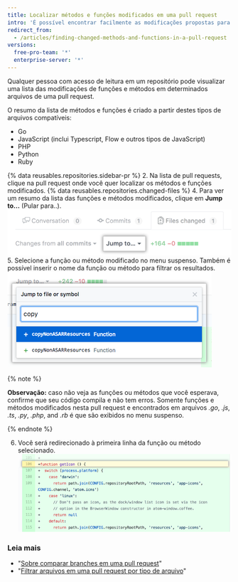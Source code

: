 ```yaml
---
title: Localizar métodos e funções modificados em uma pull request
intro: 'É possível encontrar facilmente as modificações propostas para um método ou função em uma pull request em arquivos *.go*, *.js*, *.ts*, *.py*, *.php*, and *.rb*.'
redirect_from:
  - /articles/finding-changed-methods-and-functions-in-a-pull-request
versions:
  free-pro-team: '*'
  enterprise-server: '*'
---
```


Qualquer pessoa com acesso de leitura em um repositório pode visualizar uma lista das modificações de funções e métodos em determinados arquivos de uma pull request.

O resumo da lista de métodos e funções é criado a partir destes tipos de arquivos compatíveis:
  - Go
  - JavaScript (inclui Typescript, Flow e outros tipos de JavaScript)
  - PHP
  - Python
  - Ruby

{% data reusables.repositories.sidebar-pr %}
2. Na lista de pull requests, clique na pull request onde você quer localizar os métodos e funções modificados.
{% data reusables.repositories.changed-files %}
4. Para ver um resumo da lista das funções e métodos modificados, clique em **Jump to...** (Pular para..). ![Menu suspenso Jump to (Pular para)](/assets/images/help/pull_requests/jump-to-menu.png)
5. Selecione a função ou método modificado no menu suspenso. Também é possível inserir o nome da função ou método para filtrar os resultados. ![Filtrar funções e métodos](/assets/images/help/pull_requests/filter-function-and-methods.png)

 {% note %}

 **Observação:** caso não veja as funções ou métodos que você esperava, confirme que seu código compila e não tem erros. Somente funções e métodos modificados nesta pull request e encontrados em arquivos *.go*, *.js*, *.ts*, *.py*, *.php*, and *.rb* é que são exibidos no menu suspenso.

 {% endnote %}

6. Você será redirecionado à primeira linha da função ou método selecionado. ![visualizar função ou método em arquivos modificados](/assets/images/help/pull_requests/view-selected-function-or-method.png)

### Leia mais

- "[Sobre comparar branches em uma pull request](/articles/about-comparing-branches-in-pull-requests)"
- "[Filtrar arquivos em uma pull request por tipo de arquivo](/articles/filtering-files-in-a-pull-request)"
